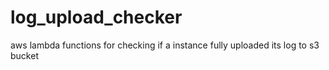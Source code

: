 # log_upload_checker
aws lambda functions for checking if a instance fully uploaded its log to s3 bucket
